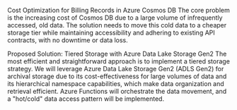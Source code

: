 Cost Optimization for Billing Records in Azure Cosmos DB
The core problem is the increasing cost of Cosmos DB due to a large volume of infrequently accessed, old data. The solution needs to move this cold data to a cheaper storage tier while maintaining accessibility and adhering to existing API contracts, with no downtime or data loss.


Proposed Solution: Tiered Storage with Azure Data Lake Storage Gen2
The most efficient and straightforward approach is to implement a tiered storage strategy. We will leverage Azure Data Lake Storage Gen2 (ADLS Gen2) for archival storage due to its cost-effectiveness for large volumes of data and its hierarchical namespace capabilities, which make data organization and retrieval efficient. Azure Functions will orchestrate the data movement, and a "hot/cold" data access pattern will be implemented.
